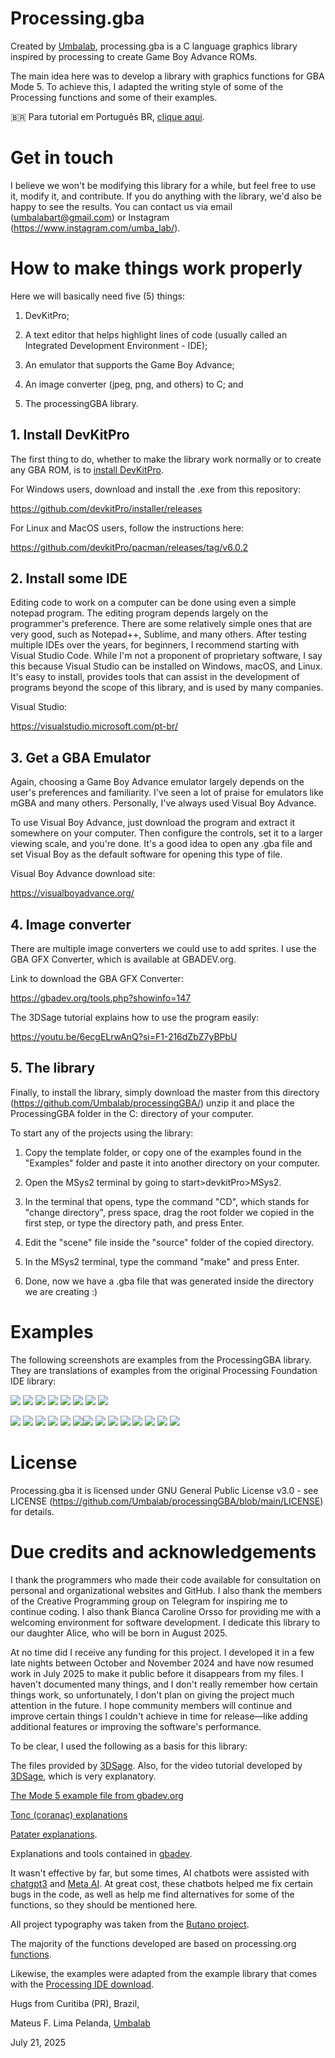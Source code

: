 # Processing.gba
Created by [Umbalab](https://umbalab.art/), processing.gba is a C language graphics library inspired by processing to create Game Boy Advance ROMs.

The main idea here was to develop a library with graphics functions for GBA Mode 5. To achieve this, I adapted the writing style of some of the Processing functions and some of their examples.

:brazil: Para tutorial em Português BR, [clique aqui](https://umbalab.art/tutorialprocessinggba/).

# Get in touch

I believe we won't be modifying this library for a while, but feel free to use it, modify it, and contribute. If you do anything with the library, we'd also be happy to see the results. You can contact us via email (umbalabart@gmail.com) or Instagram (https://www.instagram.com/umba_lab/).

# How to make things work properly

Here we will basically need five (5) things:

1. DevKitPro;

2. A text editor that helps highlight lines of code (usually called an Integrated Development Environment - IDE);

3. An emulator that supports the Game Boy Advance;

4. An image converter (jpeg, png, and others) to C; and

5. The processingGBA library.

## 1. Install DevKitPro

The first thing to do, whether to make the library work normally or to create any GBA ROM, is to [install DevKitPro](https://devkitpro.org/wiki/Getting_Started).

For Windows users, download and install the .exe from this repository:

https://github.com/devkitPro/installer/releases

For Linux and MacOS users, follow the instructions here:

https://github.com/devkitPro/pacman/releases/tag/v6.0.2

## 2. Install some IDE
Editing code to work on a computer can be done using even a simple notepad program. The editing program depends largely on the programmer's preference. There are some relatively simple ones that are very good, such as Notepad++, Sublime, and many others. After testing multiple IDEs over the years, for beginners, I recommend starting with Visual Studio Code. While I'm not a proponent of proprietary software, I say this because Visual Studio can be installed on Windows, macOS, and Linux. It's easy to install, provides tools that can assist in the development of programs beyond the scope of this library, and is used by many companies.

Visual Studio:

https://visualstudio.microsoft.com/pt-br/

## 3. Get a GBA Emulator
Again, choosing a Game Boy Advance emulator largely depends on the user's preferences and familiarity. I've seen a lot of praise for emulators like mGBA and many others. Personally, I've always used Visual Boy Advance.

To use Visual Boy Advance, just download the program and extract it somewhere on your computer. Then configure the controls, set it to a larger viewing scale, and you're done. It's a good idea to open any .gba file and set Visual Boy as the default software for opening this type of file.

Visual Boy Advance download site:

https://visualboyadvance.org/

## 4. Image converter
There are multiple image converters we could use to add sprites. I use the GBA GFX Converter, which is available at GBADEV.org.

Link to download the GBA GFX Converter:

https://gbadev.org/tools.php?showinfo=147

The 3DSage tutorial explains how to use the program easily:

https://youtu.be/6ecgELrwAnQ?si=F1-216dZbZ7yBPbU

## 5. The library
Finally, to install the library, simply download the master from this directory (https://github.com/Umbalab/processingGBA/) unzip it and place the ProcessingGBA folder in the C: directory of your computer.

To start any of the projects using the library:
1. Copy the template folder, or copy one of the examples found in the "Examples" folder and paste it into another directory on your computer.

2. Open the MSys2 terminal by going to start>devkitPro>MSys2.

3. In the terminal that opens, type the command "CD", which stands for "change directory", press space, drag the root folder we copied in the first step, or type the directory path, and press Enter.

4. Edit the "scene" file inside the "source" folder of the copied directory.

5. In the MSys2 terminal, type the command "make" and press Enter.

6. Done, now we have a .gba file that was generated inside the directory we are creating :)

# Examples
The following screenshots are examples from the ProcessingGBA library. They are translations of examples from the original Processing Foundation IDE library:

![](docs/images/ArrayObjects.gif) ![](docs/images/Bezier.gif) ![](docs/images/Brightness.gif)  ![](docs/images/Distance1D.gif) ![](docs/images/Distance2D.gif) ![](docs/images/DoubleRandom.gif) ![](docs/images/IntegersFloats.gif) ![](docs/images/RegularPolygon.gif) 

![](docs/images/Array_Example.png) ![](docs/images/Array2D_Example.png) ![](docs/images/ColorVariables_Example.png) ![](docs/images/Conditionals1_Example.png) ![](docs/images/Conditionals2_Example.png) ![](docs/images/DatatypeConversion_Example.png)![](docs/images/EmbeddedIteration_Example.png) ![](docs/images/Iteration_Example.png) ![](docs/images/LogicalOperators_Example.png) ![](docs/images/PointsLines_Example.png) ![](docs/images/ShapePrimitives_Example.png) ![](docs/images/TrueFalse_Example.png) ![](docs/images/Variables_Example.png) ![](docs/images/VariableScope_Example.png)

# License
Processing.gba it is licensed under GNU General Public License v3.0 - see LICENSE (https://github.com/Umbalab/processingGBA/blob/main/LICENSE) for details.

# Due credits and acknowledgements

I thank the programmers who made their code available for consultation on personal and organizational websites and GitHub. I also thank the members of the Creative Programming group on Telegram for inspiring me to continue coding. I also thank Bianca Caroline Orsso for providing me with a welcoming environment for software development. I dedicate this library to our daughter Alice, who will be born in August 2025.

At no time did I receive any funding for this project. I developed it in a few late nights between October and November 2024 and have now resumed work in July 2025 to make it public before it disappears from my files. I haven't documented many things, and I don't really remember how certain things work, so unfortunately, I don't plan on giving the project much attention in the future. I hope community members will continue and improve certain things I couldn't achieve in time for release—like adding additional features or improving the software's performance.

To be clear, I used the following as a basis for this library:

The files provided by [3DSage](https://github.com/3DSage/GBA_Mode_5_Starter). Also, for the video tutorial developed by [3DSage](https://www.youtube.com/watch?v=6ecgELrwAnQ&t=323s), which is very explanatory.

[The Mode 5 example file from gbadev.org](https://www.gbadev.org/demos.php?showinfo=323)

[Tonc (coranac) explanations](https://www.coranac.com/tonc/text/bitmaps.htm)

[Patater explanations](https://www.patater.com/gbaguy/gba/ch5.htm).

Explanations and tools contained in [gbadev](https://gbadev.org/index.php).

It wasn't effective by far, but some times, AI chatbots were assisted with [chatgpt3](https://chatgpt.com/) and [Meta AI](https://www.meta.ai/). At great cost, these chatbots helped me fix certain bugs in the code, as well as help me find alternatives for some of the functions, so they should be mentioned here.

All project typography was taken from the [Butano project](https://github.com/GValiente/butano).

The majority of the functions developed are based on processing.org [functions](https://processing.org/reference/).

Likewise, the examples were adapted from the example library that comes with the [Processing IDE download](https://processing.org/download).

Hugs from Curitiba (PR), Brazil,

Mateus F. Lima Pelanda, [Umbalab](https://umbalab.art/)

July 21, 2025
